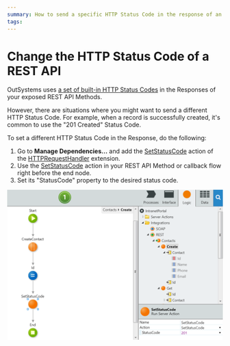 ```yaml
---
summary: How to send a specific HTTP Status Code in the response of an exposed REST API method.
tags: 
---
```


# Change the HTTP Status Code of a REST API

OutSystems uses [a set of built-in HTTP Status Codes](<../../../ref/extensibility-and-integration/rest-apis/exposed-rest-api/built-in-http-status-codes.md>) in the Responses of your exposed REST API Methods.

However, there are situations where you might want to send a different HTTP Status Code. For example, when a record is successfully created, it's common to use the "201 Created" Status Code.

To set a different HTTP Status Code in the Response, do the following:

1. Go to **Manage Dependencies...** and add the [SetStatusCode](<../../../ref/apis/auto/httprequesthandler-api.final.md#SetStatusCode>) action of the [HTTPRequestHandler](<../../../ref/apis/auto/httprequesthandler-api.final.md>) extension. 
1. Use the [SetStatusCode](<../../../ref/apis/auto/httprequesthandler-api.final.md#SetStatusCode>) action in your REST API Method or callback flow right before the end node. 
1. Set its "StatusCode" property to the desired status code. 

![](images/ss-rest-change-http-code.png?width=800)
